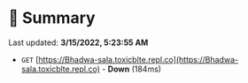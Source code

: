 # 📖 Summary
Last updated: **3/15/2022, 5:23:55 AM**

- `GET` [https://Bhadwa-sala.toxicblte.repl.co](https://Bhadwa-sala.toxicblte.repl.co) - **Down** (184ms)
